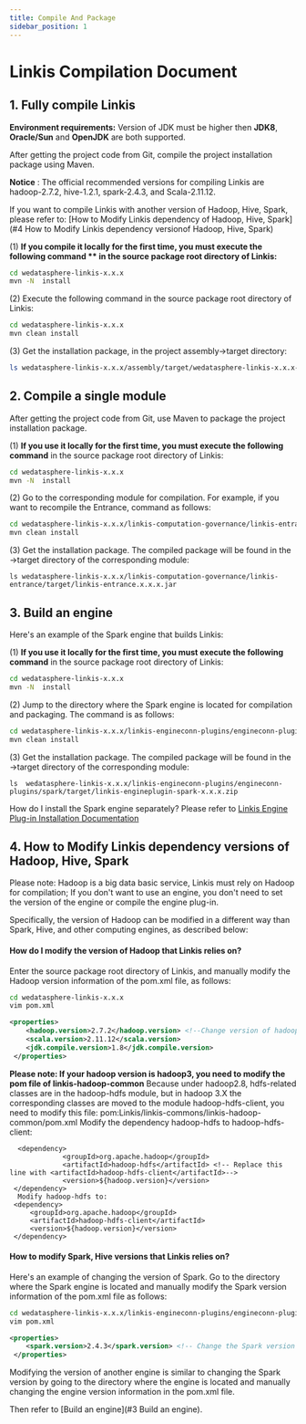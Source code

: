 ```yaml
---
title: Compile And Package
sidebar_position: 1
---
```


# Linkis Compilation Document

## 1. Fully compile Linkis

**Environment requirements:** Version of JDK must be higher then **JDK8**,  **Oracle/Sun** and **OpenJDK** are both supported.

After getting the project code from Git, compile the project installation package using Maven.

**Notice** : The official recommended versions for compiling Linkis are hadoop-2.7.2, hive-1.2.1, spark-2.4.3, and Scala-2.11.12.

If you want to compile Linkis with another version of Hadoop, Hive, Spark, please refer to: [How to Modify Linkis dependency of Hadoop, Hive, Spark](#4 How to Modify Linkis dependency versionof Hadoop, Hive, Spark)

(1) **If you compile it locally for the first time, you must execute the following command ** in the source package root directory of Linkis:**

```bash
cd wedatasphere-linkis-x.x.x
mvn -N  install
```

(2) Execute the following command in the source package root directory of Linkis:

```bash
cd wedatasphere-linkis-x.x.x
mvn clean install
```

(3) Get the installation package, in the project assembly->target directory:

```bash
ls wedatasphere-linkis-x.x.x/assembly/target/wedatasphere-linkis-x.x.x-dist.tar.gz
```

## 2. Compile a single module

After getting the project code from Git, use Maven to package the project installation package.

(1) **If you use it locally for the first time, you must execute the following command** in the source package root directory of Linkis:

```bash
cd wedatasphere-linkis-x.x.x
mvn -N  install
```

(2) Go to the corresponding module for compilation. For example, if you want to recompile the Entrance, command as follows:

```bash
cd wedatasphere-linkis-x.x.x/linkis-computation-governance/linkis-entrance
mvn clean install
```

(3) Get the installation package. The compiled package will be found in the ->target directory of the corresponding module:

```
ls wedatasphere-linkis-x.x.x/linkis-computation-governance/linkis-entrance/target/linkis-entrance.x.x.x.jar
```

## 3. Build an engine

Here's an example of the Spark engine that builds Linkis:

(1) **If you use it locally for the first time, you must execute the following command** in the source package root directory of Linkis:

```bash
cd wedatasphere-linkis-x.x.x
mvn -N  install
```

(2) Jump to the directory where the Spark engine is located for compilation and packaging. The command is as follows:

```bash
cd wedatasphere-linkis-x.x.x/linkis-engineconn-plugins/engineconn-plugins/spark
mvn clean install
```

(3) Get the installation package. The compiled package will be found in the ->target directory of the corresponding module:

```
ls  wedatasphere-linkis-x.x.x/linkis-engineconn-plugins/engineconn-plugins/spark/target/linkis-engineplugin-spark-x.x.x.zip
```

How do I install the Spark engine separately? Please refer to [Linkis Engine Plug-in Installation Documentation](development/new_engine_conn.md)

## 4. How to Modify Linkis dependency versions of Hadoop, Hive, Spark

Please note: Hadoop is a big data basic service, Linkis must rely on Hadoop for compilation;
If you don't want to use an engine, you don't need to set the version of the engine or compile the engine plug-in.

Specifically, the version of Hadoop can be modified in a different way than Spark, Hive, and other computing engines, as described below:

#### How do I modify the version of Hadoop that Linkis relies on?

Enter the source package root directory of Linkis, and manually modify the Hadoop version information of the pom.xml file, as follows:

```bash
cd wedatasphere-linkis-x.x.x
vim pom.xml
```

```xml
<properties>
    <hadoop.version>2.7.2</hadoop.version> <!--Change version of hadoop here-->
    <scala.version>2.11.12</scala.version>
    <jdk.compile.version>1.8</jdk.compile.version>
 </properties>

```

**Please note: If your hadoop version is hadoop3, you need to modify the pom file of linkis-hadoop-common**
Because under hadoop2.8, hdfs-related classes are in the hadoop-hdfs module, but in hadoop 3.X the corresponding classes are moved to the module hadoop-hdfs-client, you need to modify this file:
pom:Linkis/linkis-commons/linkis-hadoop-common/pom.xml
Modify the dependency hadoop-hdfs to hadoop-hdfs-client:
```
  <dependency>
             <groupId>org.apache.hadoop</groupId>
             <artifactId>hadoop-hdfs</artifactId> <!-- Replace this line with <artifactId>hadoop-hdfs-client</artifactId>-->
             <version>${hadoop.version}</version>
 </dependency>
  Modify hadoop-hdfs to:
 <dependency>
     <groupId>org.apache.hadoop</groupId>
     <artifactId>hadoop-hdfs-client</artifactId>
     <version>${hadoop.version}</version>
 </dependency>
```

#### How to modify Spark, Hive versions that Linkis relies on?

Here's an example of changing the version of Spark. Go to the directory where the Spark engine is located and manually modify the Spark version information of the pom.xml file as follows:

```bash
cd wedatasphere-linkis-x.x.x/linkis-engineconn-plugins/engineconn-plugins/spark
vim pom.xml
```

```xml
<properties>
    <spark.version>2.4.3</spark.version> <!-- Change the Spark version number here -->
 </properties>

```

Modifying the version of another engine is similar to changing the Spark version by going to the directory where the engine is located and manually changing the engine version information in the pom.xml file.

Then refer to  [Build an engine](#3 Build an engine).
